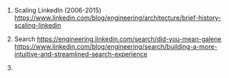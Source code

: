 1.  Scaling LinkedIn (2006-2015)
    https://www.linkedin.com/blog/engineering/architecture/brief-history-scaling-linkedin

2.  Search
    https://engineering.linkedin.com/search/did-you-mean-galene
    https://www.linkedin.com/blog/engineering/search/building-a-more-intuitive-and-streamlined-search-experience

3.  